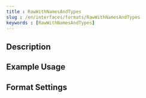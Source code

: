 ```yaml
---
title : RawWithNamesAndTypes
slug : /en/interfaces/formats/RawWithNamesAndTypes
keywords : [RawWithNamesAndTypes]
---
```


## Description

## Example Usage

## Format Settings